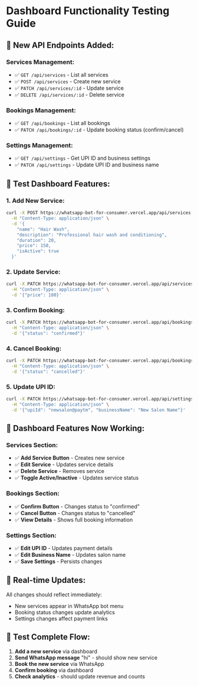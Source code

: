 # Dashboard Functionality Testing Guide

## 🎯 **New API Endpoints Added:**

### **Services Management:**
- ✅ `GET /api/services` - List all services
- ✅ `POST /api/services` - Create new service
- ✅ `PATCH /api/services/:id` - Update service
- ✅ `DELETE /api/services/:id` - Delete service

### **Bookings Management:**
- ✅ `GET /api/bookings` - List all bookings
- ✅ `PATCH /api/bookings/:id` - Update booking status (confirm/cancel)

### **Settings Management:**
- ✅ `GET /api/settings` - Get UPI ID and business settings
- ✅ `PATCH /api/settings` - Update UPI ID and business name

## 🧪 **Test Dashboard Features:**

### **1. Add New Service:**
```bash
curl -X POST https://whatsapp-bot-for-consumer.vercel.app/api/services \
  -H "Content-Type: application/json" \
  -d '{
    "name": "Hair Wash",
    "description": "Professional hair wash and conditioning",
    "duration": 20,
    "price": 150,
    "isActive": true
  }'
```

### **2. Update Service:**
```bash
curl -X PATCH https://whatsapp-bot-for-consumer.vercel.app/api/services/SERVICE_ID \
  -H "Content-Type: application/json" \
  -d '{"price": 180}'
```

### **3. Confirm Booking:**
```bash
curl -X PATCH https://whatsapp-bot-for-consumer.vercel.app/api/bookings/BOOKING_ID \
  -H "Content-Type: application/json" \
  -d '{"status": "confirmed"}'
```

### **4. Cancel Booking:**
```bash
curl -X PATCH https://whatsapp-bot-for-consumer.vercel.app/api/bookings/BOOKING_ID \
  -H "Content-Type: application/json" \
  -d '{"status": "cancelled"}'
```

### **5. Update UPI ID:**
```bash
curl -X PATCH https://whatsapp-bot-for-consumer.vercel.app/api/settings \
  -H "Content-Type: application/json" \
  -d '{"upiId": "newsalon@paytm", "businessName": "New Salon Name"}'
```

## 🎯 **Dashboard Features Now Working:**

### **Services Section:**
- ✅ **Add Service Button** - Creates new service
- ✅ **Edit Service** - Updates service details
- ✅ **Delete Service** - Removes service
- ✅ **Toggle Active/Inactive** - Updates service status

### **Bookings Section:**
- ✅ **Confirm Button** - Changes status to "confirmed"
- ✅ **Cancel Button** - Changes status to "cancelled"
- ✅ **View Details** - Shows full booking information

### **Settings Section:**
- ✅ **Edit UPI ID** - Updates payment details
- ✅ **Edit Business Name** - Updates salon name
- ✅ **Save Settings** - Persists changes

## 🔄 **Real-time Updates:**

All changes should reflect immediately:
- New services appear in WhatsApp bot menu
- Booking status changes update analytics
- Settings changes affect payment links

## 🚀 **Test Complete Flow:**

1. **Add a new service** via dashboard
2. **Send WhatsApp message** "hi" - should show new service
3. **Book the new service** via WhatsApp
4. **Confirm booking** via dashboard
5. **Check analytics** - should update revenue and counts